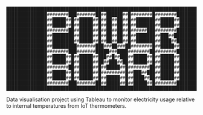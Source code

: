 	████████████████████████████████████████████████████████████████████████████████
	███████████████########███#######██##██████##█########█########█████████████████
	███████████████##█████##█##█████##█##██##██##█##███████##█████##████████████████
	███████████████##█████##█##█████##█##██##██##█##███████##█████##████████████████
	███████████████########██##█████##█##██##██##█######███########█████████████████
	███████████████##████████##█████##█##██##██##█##███████##███##██████████████████
	███████████████##████████##█████##█##██##██##█##███████##████##█████████████████
	███████████████##█████████#######███###██###██########█##█████##████████████████
	███████████████########███#######█████###████########██########█████████████████
	███████████████##█████##█##█████##███##█##███##█████##█##█████##████████████████
	███████████████##█████##█##█████##██##███##██##█████##█##█████##████████████████
	███████████████########██##█████##█##█████##█########██##█████##████████████████
	███████████████##█████##█##█████##█#########█##███##███##█████##████████████████
	███████████████##█████##█##█████##█##█████##█##████##██##█████##████████████████
	███████████████########███#######██##█████##█##█████##█########█████████████████
	████████████████████████████████████████████████████████████████████████████████
Data visualisation project using Tableau to monitor electricity usage relative to internal temperatures from IoT thermometers.

